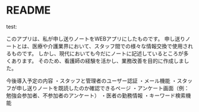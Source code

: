 # README

test:

このアプリは、私が申し送りノートをWEBアプリにしたものです。
申し送りノートとは、医療や介護業界において、スタッフ間での様々な情報交換で使用されるものです。
しかし、現代においても今だにノートに記述しているところが多くあります。
そのため、看護師の経験を活かし、業務改善を目的に作成しました。

今後導入予定の内容
・スタッフと管理者のユーザー認証
・メール機能
・スタッフが申し送りノートを既読したのか確認できるページ
・アンケート画面（例：勉強会参加者、不参加者のアンケート）
・医者の勤務情報
・キーワード検索機能

